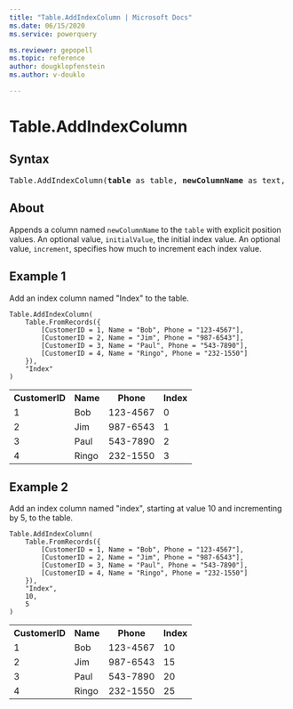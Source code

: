 ```yaml
---
title: "Table.AddIndexColumn | Microsoft Docs"
ms.date: 06/15/2020
ms.service: powerquery

ms.reviewer: gepopell
ms.topic: reference
author: dougklopfenstein
ms.author: v-douklo

---
```

# Table.AddIndexColumn

## Syntax

<pre>
Table.AddIndexColumn(<b>table</b> as table, <b>newColumnName</b> as text, optional <b>initialValue</b> as nullable number, optional <b>increment</b> as nullable number, optional <b>columnType</b> as nullable type) as table
</pre>
  
## About  
Appends a column named `newColumnName` to the `table` with explicit position values. An optional value, `initialValue`, the initial index value. An optional value, `increment`, specifies how much to increment each index value.

## Example 1
Add an index column named "Index" to the table.

```powerquery-m
Table.AddIndexColumn(
    Table.FromRecords({
        [CustomerID = 1, Name = "Bob", Phone = "123-4567"],
        [CustomerID = 2, Name = "Jim", Phone = "987-6543"],
        [CustomerID = 3, Name = "Paul", Phone = "543-7890"],
        [CustomerID = 4, Name = "Ringo", Phone = "232-1550"]
    }),
    "Index"
)
```

<table> <tr> <th>CustomerID</th> <th>Name</th> <th>Phone</th> <th>Index</th> </tr> <tr> <td>1</td> <td>Bob</td> <td>123-4567</td> <td>0</td> </tr> <tr> <td>2</td> <td>Jim</td> <td>987-6543</td> <td>1</td> </tr> <tr> <td>3</td> <td>Paul</td> <td>543-7890</td> <td>2</td> </tr> <tr> <td>4</td> <td>Ringo</td> <td>232-1550</td> <td>3</td> </tr> </table>

## Example 2
Add an index column named "index", starting at value 10 and incrementing by 5, to the table.

```powerquery-m
Table.AddIndexColumn(
    Table.FromRecords({
        [CustomerID = 1, Name = "Bob", Phone = "123-4567"],
        [CustomerID = 2, Name = "Jim", Phone = "987-6543"],
        [CustomerID = 3, Name = "Paul", Phone = "543-7890"],
        [CustomerID = 4, Name = "Ringo", Phone = "232-1550"]
    }),
    "Index",
    10,
    5
)
```

<table> <tr> <th>CustomerID</th> <th>Name</th> <th>Phone</th> <th>Index</th> </tr> <tr> <td>1</td> <td>Bob</td> <td>123-4567</td> <td>10</td> </tr> <tr> <td>2</td> <td>Jim</td> <td>987-6543</td> <td>15</td> </tr> <tr> <td>3</td> <td>Paul</td> <td>543-7890</td> <td>20</td> </tr> <tr> <td>4</td> <td>Ringo</td> <td>232-1550</td> <td>25</td> </tr> </table>
